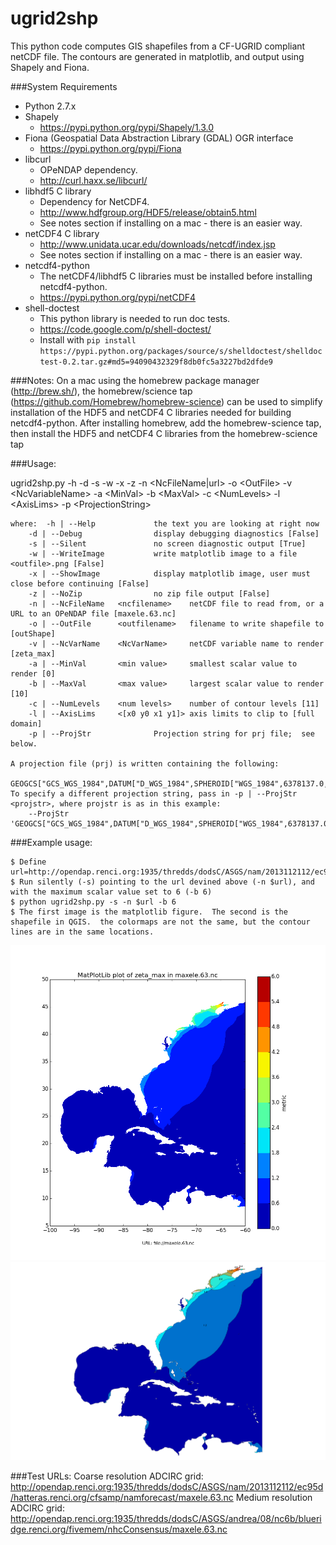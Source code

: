 ugrid2shp
===============================

This python code computes GIS shapefiles from a CF-UGRID compliant netCDF file.  The contours are generated in matplotlib, and output using Shapely and Fiona.

###System Requirements
- Python 2.7.x
- Shapely 
    - https://pypi.python.org/pypi/Shapely/1.3.0
- Fiona (Geospatial Data Abstraction Library (GDAL) OGR interface
    - https://pypi.python.org/pypi/Fiona
- libcurl 
    - OPeNDAP dependency. 
    - http://curl.haxx.se/libcurl/
- libhdf5 C library 
    - Dependency for NetCDF4.
    - http://www.hdfgroup.org/HDF5/release/obtain5.html
    - See notes section if installing on a mac - there is an easier way.
- netCDF4 C library 
    - http://www.unidata.ucar.edu/downloads/netcdf/index.jsp
    - See notes section if installing on a mac - there is an easier way.
- netcdf4-python 
    - The netCDF4/libhdf5 C libraries must be installed before installing netcdf4-python.
    - https://pypi.python.org/pypi/netCDF4
- shell-doctest 
    - This python library is needed to run doc tests.
    - https://code.google.com/p/shell-doctest/
    - Install with `pip install https://pypi.python.org/packages/source/s/shelldoctest/shelldoctest-0.2.tar.gz#md5=94090432329f8db0fc5a3227bd2dfde9`

###Notes: 
On a mac using the homebrew package manager (http://brew.sh/), the homebrew/science tap (https://github.com/Homebrew/homebrew-science) can be used to simplify installation of the HDF5 and netCDF4 C libraries needed for building netcdf4-python. 
After installing homebrew, add the homebrew-science tap, then install the HDF5 and netCDF4 C libraries from the homebrew-science tap

###Usage:

ugrid2shp.py -h -d -s -w -x -z -n \<NcFileName|url\> -o \<OutFile\> -v \<NcVariableName\> -a \<MinVal\> -b \<MaxVal\> -c \<NumLevels\> -l \<AxisLims\> -p \<ProjectionString\>
		
	where:	-h | --Help				the text you are looking at right now
		-d | --Debug				display debugging diagnostics [False]
		-s | --Silent				no screen diagnostic output [True]
		-w | --WriteImage			write matplotlib image to a file <outfile>.png [False]
		-x | --ShowImage			display matplotlib image, user must close before continuing [False]
		-z | --NoZip				no zip file output [False]
		-n | --NcFileName	<ncfilename> 	netCDF file to read from, or a URL to an OPeNDAP file [maxele.63.nc]
		-o | --OutFile		<outfilename> 	filename to write shapefile to [outShape]
		-v | --NcVarName	<NcVarName> 	netCDF variable name to render [zeta_max]
		-a | --MinVal		<min value> 	smallest scalar value to render [0]
		-b | --MaxVal		<max value> 	largest scalar value to render [10]
		-c | --NumLevels	<num levels> 	number of contour levels [11]
		-l | --AxisLims		<[x0 y0 x1 y1]> axis limits to clip to [full domain]
		-p | --ProjStr				Projection string for prj file;  see below.
 
	A projection file (prj) is written containing the following:
		GEOGCS["GCS_WGS_1984",DATUM["D_WGS_1984",SPHEROID["WGS_1984",6378137.0,298.257223563]],PRIMEM["Greenwich",0.0],UNIT["Degree",0.0174532925199433]]
	To specify a different projection string, pass in -p | --ProjStr <projstr>, where projstr is as in this example:
		--ProjStr 'GEOGCS["GCS_WGS_1984",DATUM["D_WGS_1984",SPHEROID["WGS_1984",6378137.0,298.257223563]],PRIMEM["Greenwich",0.0],UNIT["Degree",0.0174532925199433]]' 

###Example usage:

    $ Define url=http://opendap.renci.org:1935/thredds/dodsC/ASGS/nam/2013112112/ec95d/hatteras.renci.org/cfsamp/namforecast/maxele.63.nc 
    $ Run silently (-s) pointing to the url devined above (-n $url), and with the maximum scalar value set to 6 (-b 6) 
    $ python ugrid2shp.py -s -n $url -b 6
    $ The first image is the matplotlib figure.  The second is the shapefile in QGIS.  the colormaps are not the same, but the contour lines are in the same locations.
![](test1.png)
![](QGIS_test1.png)


###Test URLs:
	Coarse resolution ADCIRC grid: 
 		http://opendap.renci.org:1935/thredds/dodsC/ASGS/nam/2013112112/ec95d/hatteras.renci.org/cfsamp/namforecast/maxele.63.nc
 	Medium resolution ADCIRC grid: 
 		http://opendap.renci.org:1935/thredds/dodsC/ASGS/andrea/08/nc6b/blueridge.renci.org/fivemem/nhcConsensus/maxele.63.nc



